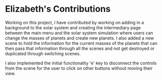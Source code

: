 # Elizabeth's Contributions

Working on this project, I have contributed by working on adding in a background to the solar system and creating the intermediary page between the main 
menu and the solar system simulation where users can change the masses of planets and create new planets. I also added a new scene to hold the information
for the current masses of the planets that can then pass that information through all the scenes and not get destroyed or duplicated through switching scenes.

I also implemented the initial functionality 'e' key to disconnect the controls from the scene for the user to click on other buttons without moving their view.
